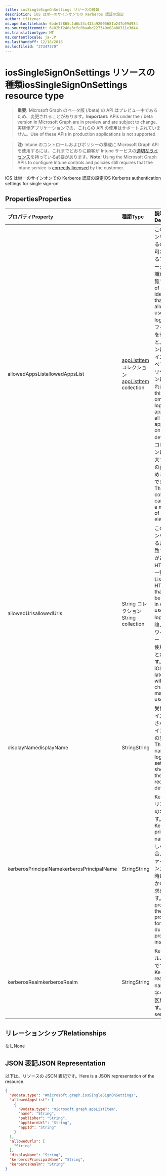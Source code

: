```yaml
---
title: iosSingleSignOnSettings リソースの種類
description: iOS は単一のサインオンでの Kerberos 認証の設定
author: tfitzmac
ms.openlocfilehash: 6bde13865c1d6b34c433a92005681b247b99d984
ms.sourcegitcommit: 6a82bf240a3cfc0baabd227349e08a08311e3d44
ms.translationtype: MT
ms.contentlocale: ja-JP
ms.lasthandoff: 12/18/2018
ms.locfileid: "27347370"
---
```

# <a name="iossinglesignonsettings-resource-type"></a><span data-ttu-id="5b0ef-103">iosSingleSignOnSettings リソースの種類</span><span class="sxs-lookup"><span data-stu-id="5b0ef-103">iosSingleSignOnSettings resource type</span></span>

> <span data-ttu-id="5b0ef-104">**重要:** Microsoft Graph のベータ版 (/beta) の API はプレビュー中であるため、変更されることがあります。</span><span class="sxs-lookup"><span data-stu-id="5b0ef-104">**Important:** APIs under the / beta version in Microsoft Graph are in preview and are subject to change.</span></span> <span data-ttu-id="5b0ef-105">実稼働アプリケーションでの、これらの API の使用はサポートされていません。</span><span class="sxs-lookup"><span data-stu-id="5b0ef-105">Use of these APIs in production applications is not supported.</span></span>

> <span data-ttu-id="5b0ef-106">**注:** Intune のコントロールおよびポリシーの構成に Microsoft Graph API を使用するには、これまでどおりに顧客が Intune サービスの[適切なライセンス](https://go.microsoft.com/fwlink/?linkid=839381)を持っている必要があります。</span><span class="sxs-lookup"><span data-stu-id="5b0ef-106">**Note:** Using the Microsoft Graph APIs to configure Intune controls and policies still requires that the Intune service is [correctly licensed](https://go.microsoft.com/fwlink/?linkid=839381) by the customer.</span></span>

<span data-ttu-id="5b0ef-107">iOS は単一のサインオンでの Kerberos 認証の設定</span><span class="sxs-lookup"><span data-stu-id="5b0ef-107">iOS Kerberos authentication settings for single sign-on</span></span>
## <a name="properties"></a><span data-ttu-id="5b0ef-108">Properties</span><span class="sxs-lookup"><span data-stu-id="5b0ef-108">Properties</span></span>
|<span data-ttu-id="5b0ef-109">プロパティ</span><span class="sxs-lookup"><span data-stu-id="5b0ef-109">Property</span></span>|<span data-ttu-id="5b0ef-110">種類</span><span class="sxs-lookup"><span data-stu-id="5b0ef-110">Type</span></span>|<span data-ttu-id="5b0ef-111">説明</span><span class="sxs-lookup"><span data-stu-id="5b0ef-111">Description</span></span>|
|:---|:---|:---|
|<span data-ttu-id="5b0ef-112">allowedAppsList</span><span class="sxs-lookup"><span data-stu-id="5b0ef-112">allowedAppsList</span></span>|<span data-ttu-id="5b0ef-113">[appListItem](../resources/intune-deviceconfig-applistitem.md) コレクション</span><span class="sxs-lookup"><span data-stu-id="5b0ef-113">[appListItem](../resources/intune-deviceconfig-applistitem.md) collection</span></span>|<span data-ttu-id="5b0ef-114">このログインを使用するのには許可されているアプリケーションの識別子の一覧です。</span><span class="sxs-lookup"><span data-stu-id="5b0ef-114">List of app identifiers that are allowed to use this login.</span></span> <span data-ttu-id="5b0ef-115">このフィールドを省略すると、ログインは、デバイス上のすべてのアプリケーションに適用されます。</span><span class="sxs-lookup"><span data-stu-id="5b0ef-115">If this field is omitted, the login applies to all applications on the device.</span></span> <span data-ttu-id="5b0ef-116">このコレクションには、最大で 500 個の要素を含めることができます。</span><span class="sxs-lookup"><span data-stu-id="5b0ef-116">This collection can contain a maximum of 500 elements.</span></span>|
|<span data-ttu-id="5b0ef-117">allowedUrls</span><span class="sxs-lookup"><span data-stu-id="5b0ef-117">allowedUrls</span></span>|<span data-ttu-id="5b0ef-118">String コレクション</span><span class="sxs-lookup"><span data-stu-id="5b0ef-118">String collection</span></span>|<span data-ttu-id="5b0ef-119">このログインを使用するために一致する必要がある HTTP Url の一覧です。</span><span class="sxs-lookup"><span data-stu-id="5b0ef-119">List of HTTP URLs that must be matched in order to use this login.</span></span> <span data-ttu-id="5b0ef-120">9.0 以降、iOS でワイルドカード文字を使用することがあります。</span><span class="sxs-lookup"><span data-stu-id="5b0ef-120">With iOS 9.0 or later, a wildcard characters may be used.</span></span>|
|<span data-ttu-id="5b0ef-121">displayName</span><span class="sxs-lookup"><span data-stu-id="5b0ef-121">displayName</span></span>|<span data-ttu-id="5b0ef-122">String</span><span class="sxs-lookup"><span data-stu-id="5b0ef-122">String</span></span>|<span data-ttu-id="5b0ef-123">受信側デバイスに表示されるログインの設定の表示名。</span><span class="sxs-lookup"><span data-stu-id="5b0ef-123">The display name of login settings shown on the receiving device.</span></span>|
|<span data-ttu-id="5b0ef-124">kerberosPrincipalName</span><span class="sxs-lookup"><span data-stu-id="5b0ef-124">kerberosPrincipalName</span></span>|<span data-ttu-id="5b0ef-125">String</span><span class="sxs-lookup"><span data-stu-id="5b0ef-125">String</span></span>|<span data-ttu-id="5b0ef-126">Kerberos プリンシパルの名前です。</span><span class="sxs-lookup"><span data-stu-id="5b0ef-126">A Kerberos principal name.</span></span> <span data-ttu-id="5b0ef-127">指定しない場合、プロファイルのインストール時にいずれかの入力が求められます。</span><span class="sxs-lookup"><span data-stu-id="5b0ef-127">If not provided, the user is prompted for one during profile installation.</span></span>|
|<span data-ttu-id="5b0ef-128">kerberosRealm</span><span class="sxs-lookup"><span data-stu-id="5b0ef-128">kerberosRealm</span></span>|<span data-ttu-id="5b0ef-129">String</span><span class="sxs-lookup"><span data-stu-id="5b0ef-129">String</span></span>|<span data-ttu-id="5b0ef-130">Kerberos レルムの名前です。</span><span class="sxs-lookup"><span data-stu-id="5b0ef-130">A Kerberos realm name.</span></span> <span data-ttu-id="5b0ef-131">大文字小文字を区別します。</span><span class="sxs-lookup"><span data-stu-id="5b0ef-131">Case sensitive.</span></span>|

## <a name="relationships"></a><span data-ttu-id="5b0ef-132">リレーションシップ</span><span class="sxs-lookup"><span data-stu-id="5b0ef-132">Relationships</span></span>
<span data-ttu-id="5b0ef-133">なし</span><span class="sxs-lookup"><span data-stu-id="5b0ef-133">None</span></span>
## <a name="json-representation"></a><span data-ttu-id="5b0ef-134">JSON 表記</span><span class="sxs-lookup"><span data-stu-id="5b0ef-134">JSON Representation</span></span>
<span data-ttu-id="5b0ef-135">以下は、リソースの JSON 表記です。</span><span class="sxs-lookup"><span data-stu-id="5b0ef-135">Here is a JSON representation of the resource.</span></span>
<!-- {
  "blockType": "resource",
  "@odata.type": "microsoft.graph.iosSingleSignOnSettings"
}
-->
``` json
{
  "@odata.type": "#microsoft.graph.iosSingleSignOnSettings",
  "allowedAppsList": [
    {
      "@odata.type": "microsoft.graph.appListItem",
      "name": "String",
      "publisher": "String",
      "appStoreUrl": "String",
      "appId": "String"
    }
  ],
  "allowedUrls": [
    "String"
  ],
  "displayName": "String",
  "kerberosPrincipalName": "String",
  "kerberosRealm": "String"
}
```





